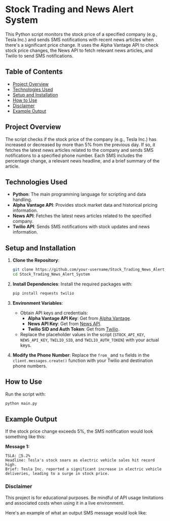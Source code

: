 # Stock Trading and News Alert System

This Python script monitors the stock price of a specified company (e.g., Tesla Inc.) and sends SMS notifications with recent news articles when there's a significant price change. It uses the Alpha Vantage API to check stock price changes, the News API to fetch relevant news articles, and Twilio to send SMS notifications.

## Table of Contents

- [Project Overview](#project-overview)
- [Technologies Used](#technologies-used)
- [Setup and Installation](#setup-and-installation)
- [How to Use](#how-to-use)
- [Disclaimer](#disclaimer)
- [Example Output](#example-output)

## Project Overview

The script checks if the stock price of the company (e.g., Tesla Inc.) has increased or decreased by more than 5% from the previous day. If so, it fetches the latest news articles related to the company and sends SMS notifications to a specified phone number. Each SMS includes the percentage change, a relevant news headline, and a brief summary of the article.

## Technologies Used

- **Python**: The main programming language for scripting and data handling.
- **Alpha Vantage API**: Provides stock market data and historical pricing information.
- **News API**: Fetches the latest news articles related to the specified company.
- **Twilio API**: Sends SMS notifications with stock updates and news information.

## Setup and Installation

1. **Clone the Repository**:
    ```bash
    git clone https://github.com/your-username/Stock_Trading_News_Alert_System
    cd Stock_Trading_News_Alert_System
    ```

2. **Install Dependencies**:
    Install the required packages with:
    ```bash
    pip install requests twilio
    ```

3. **Environment Variables**:
   - Obtain API keys and credentials:
     - **Alpha Vantage API Key**: Get from [Alpha Vantage](https://www.alphavantage.co/support/#api-key).
     - **News API Key**: Get from [News API](https://newsapi.org/).
     - **Twilio SID and Auth Token**: Get from [Twilio](https://www.twilio.com/).
   - Replace the placeholder values in the script (`STOCK_API_KEY`, `NEWS_API_KEY`, `TWILIO_SID`, and `TWILIO_AUTH_TOKEN`) with your actual keys.

4. **Modify the Phone Number**:
   Replace the `from_` and `to` fields in the `client.messages.create()` function with your Twilio and destination phone numbers.

## How to Use

Run the script with:
```bash
python main.py
```

## Example Output

If the stock price change exceeds 5%, the SMS notification would look something like this:

**Message 1:**
```
TSLA: 🔺5.2%
Headline: Tesla's stock soars as electric vehicle sales hit record high.
Brief: Tesla Inc. reported a significant increase in electric vehicle deliveries, leading to a surge in stock price.
```

### Disclaimer

This project is for educational purposes. Be mindful of API usage limitations and associated costs when using it in a live environment.

Here's an example of what an output SMS message would look like:
